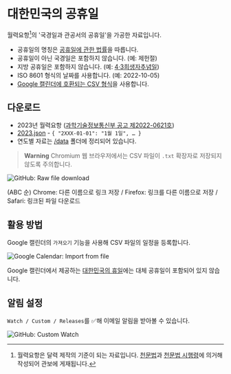 # 대한민국의 공휴일

월력요항[^1]의 '국경일과 관공서의 공휴일'을 가공한 자료입니다.

- 공휴일의 명칭은 [공휴일에 관한 법률](https://www.law.go.kr/LSW//lsInfoP.do?lsiSeq=233829)을 따릅니다.
- 공휴일이 아닌 국경일은 포함하지 않습니다. (예: 제헌절)
- 지방 공휴일은 포함하지 않습니다. (예: [4·3희생자추념일](https://www.law.go.kr/LSW/ordinInfoP.do?ordinSeq=1342242))
- ISO 8601 형식의 날짜를 사용합니다. (예: 2022-10-05)
- [Google 캘린더에 호환되는 CSV 형식](https://support.google.com/calendar/answer/37118?hl=ko)을 사용합니다.

## 다운로드

- 2023년 월력요항 ([과학기술정보통신부 공고 제2022-0621호](<https://gwanbo.go.kr/ezpdf/customLayout.jsp?contentId=I0000000000000001654753565985000&tocId=I0000000000000001653980856205000&isTocOrder=N&name=%25EA%25B3%25BC%25ED%2595%2599%25EA%25B8%25B0%25EC%2588%25A0%25EC%25A0%2595%25EB%25B3%25B4%25ED%2586%25B5%25EC%258B%25A0%25EB%25B6%2580%25EA%25B3%25B5%25EA%25B3%25A0%25EC%25A0%259C2022-0621%25ED%2598%25B8(2023%25EB%2585%2584%25EC%259B%2594%25EB%25A0%25A5%25EC%259A%2594%25ED%2595%25AD)>))
- [2023.json](data/2023.json) - `{ "2XXX-01-01": "1월 1일", … }`
- 연도별 자료는 [/data](data) 폴더에 정리되어 있습니다.

> **Warning**
> Chromium 웹 브라우저에서는 CSV 파일이 `.txt` 확장자로 저장되지 않도록 주의합니다.

![GitHub: Raw file download](https://user-images.githubusercontent.com/47051820/194198757-b9160ea1-32f5-4ca3-956f-3c7700ad477a.png)

(ABC 순) Chrome: 다른 이름으로 링크 저장 / Firefox: 링크를 다른 이름으로 저장 / Safari: 링크된 파일 다운로드

## 활용 방법

Google 캘린더의 `가져오기` 기능을 사용해 CSV 파일의 일정을 등록합니다.

![Google Calendar: Import from file](https://user-images.githubusercontent.com/47051820/193986668-6367b034-3523-48c0-b253-0453638068bd.png)

Google 캘린더에서 제공하는 [대한민국의 휴일](https://calendar.google.com/calendar/embed?src=ko.south_korea%23holiday%40group.v.calendar.google.com&ctz=Asia%2FSeoul)에는 대체 공휴일이 포함되어 있지 않습니다.

## 알림 설정

`Watch / Custom / Releases`를 ✅해 이메일 알림을 받아볼 수 있습니다.

![GitHub: Custom Watch](https://user-images.githubusercontent.com/47051820/193986661-2ca906de-0bcb-4756-a688-a93877931d79.png)

[^1]: 월력요항은 달력 제작의 기준이 되는 자료입니다. [천문법](https://www.law.go.kr/%EB%B2%95%EB%A0%B9/%EC%B2%9C%EB%AC%B8%EB%B2%95)과 [천문법 시행령](https://www.law.go.kr/%EB%B2%95%EB%A0%B9/%EC%B2%9C%EB%AC%B8%EB%B2%95%20%EC%8B%9C%ED%96%89%EB%A0%B9)에 의거해 작성되어 관보에 게재됩니다.
